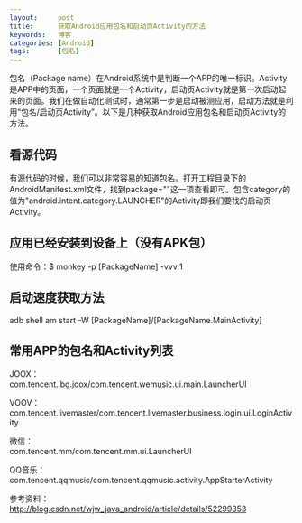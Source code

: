 ```yaml
---
layout:     post
title:      获取Android应用包名和启动页Activity的方法
keywords:   博客
categories: [Android]
tags:	    [包名]
---
```


包名（Package name）在Android系统中是判断一个APP的唯一标识。Activity是APP中的页面，一个页面就是一个Activity，启动页Activity就是第一次启动起来的页面。我们在做自动化测试时，通常第一步是启动被测应用，启动方法就是利用“包名/启动页Activity”。以下是几种获取Android应用包名和启动页Activity的方法。   

##  看源代码   

有源代码的时候，我们可以非常容易的知道包名。打开工程目录下的AndroidManifest.xml文件，找到package=""这一项查看即可。包含category的值为"android.intent.category.LAUNCHER"的Activity即我们要找的启动页Activity。    

##  应用已经安装到设备上（没有APK包）    

使用命令：$ monkey -p [PackageName] -vvv 1    

## 启动速度获取方法   

adb shell am start -W [PackageName]/[PackageName.MainActivity]    

## 常用APP的包名和Activity列表   

JOOX：   
com.tencent.ibg.joox/com.tencent.wemusic.ui.main.LauncherUI   

VOOV：   
com.tencent.livemaster/com.tencent.livemaster.business.login.ui.LoginActivity   

微信：   
com.tencent.mm/com.tencent.mm.ui.LauncherUI   
 

QQ音乐：   
com.tencent.qqmusic/com.tencent.qqmusic.activity.AppStarterActivity    

参考资料：    
http://blog.csdn.net/wjw_java_android/article/details/52299353    








